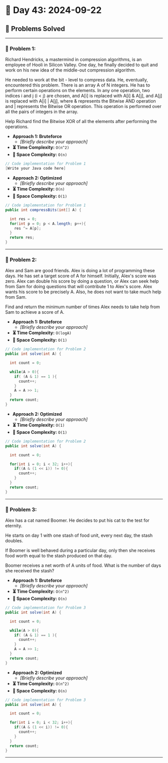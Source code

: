
# 📅 Day 43: 2024-09-22

## 🚀 Problems Solved

---

### 🧩 Problem 1: 
Richard Hendricks, a mastermind in compression algorithms, is an employee of Hooli in Silicon Valley.
One day, he finally decided to quit and work on his new idea of the middle-out compression algorithm.

He needed to work at the bit - level to compress data. He, eventually, encountered this problem.
There is an array A of N integers. He has to perform certain operations on the elements.
In any one operation, two indices i and j (i < j) are chosen, and A[i] is replaced with A[i] & A[j],
and A[j] is replaced with A[i] | A[j], where & represents the Bitwise AND operation and | represents the Bitwise OR operation.
This operation is performed over all the pairs of integers in the array.

Help Richard find the Bitwise XOR of all the elements after performing the operations.
- **Approach 1: Bruteforce**
  - *[Briefly describe your approach]*
- **⏳ Time Complexity:** `O(n^2)`
- **💾 Space Complexity:** `O(n)`

```java
// Code implementation for Problem 1
[Write your Java code here]
```

- **Approach 2: Optimized**
  - *[Briefly describe your approach]*
- **⏳ Time Complexity:** `O(n)`
- **💾 Space Complexity:** `O(1)`

```java
// Code implementation for Problem 1
public int compressBits(int[] A) {

  int res = 0;
  for(int p = 0; p < A.length; p++){
    res ^= A[p];
  }
  return res;
}
```

---

### 🧩 Problem 2: 
Alex and Sam are good friends. Alex is doing a lot of programming these days. He has set a target score of A for himself.
Initially, Alex's score was zero. Alex can double his score by doing a question, or Alex can seek help from Sam for doing questions that will contribute 1 to Alex's score. Alex wants his score to be precisely A. Also, he does not want to take much help from Sam.

Find and return the minimum number of times Alex needs to take help from Sam to achieve a score of A.
- **Approach 1: Bruteforce**
  - *[Briefly describe your approach]*
- **⏳ Time Complexity:** `O(logA)`
- **💾 Space Complexity:** `O(1)`

```java
// Code implementation for Problem 2
public int solve(int A) {

  int count = 0;

  while(A > 0){
    if( (A & 1) == 1 ){
      count++;
    }
    A = A >> 1;
  }
  return count;
}
```

- **Approach 2: Optimized**
  - *[Briefly describe your approach]*
- **⏳ Time Complexity:** `O(1)`
- **💾 Space Complexity:** `O(1)`

```java
// Code implementation for Problem 2
public int solve(int A) {

  int count = 0;

  for(int i = 0; i < 32; i++){
    if((A & (1 << i)) != 0){
      count++;
    }
  }
  return count;
}
```

---

### 🧩 Problem 3: 
Alex has a cat named Boomer. He decides to put his cat to the test for eternity.

He starts on day 1 with one stash of food unit, every next day, the stash doubles.

If Boomer is well behaved during a particular day, only then she receives food worth equal to the stash produced on that day.

Boomer receives a net worth of A units of food. What is the number of days she received the stash?
- **Approach 1: Bruteforce**
  - *[Briefly describe your approach]*
- **⏳ Time Complexity:** `O(n^2)`
- **💾 Space Complexity:** `O(n)`

```java
// Code implementation for Problem 3
public int solve(int A) {

  int count = 0;

  while(A > 0){
    if( (A & 1) == 1 ){
      count++;
    }
    A = A >> 1;
  }
  return count;
}
```

- **Approach 2: Optimized**
  - *[Briefly describe your approach]*
- **⏳ Time Complexity:** `O(n^2)`
- **💾 Space Complexity:** `O(n)`

```java
// Code implementation for Problem 3
public int solve(int A) {

  int count = 0;

  for(int i = 0; i < 32; i++){
    if((A & (1 << i)) != 0){
      count++;
    }
  }
  return count;
}
```

---

